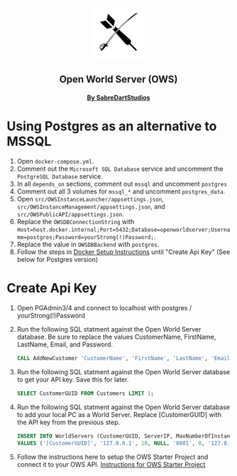 <p align="center">
    <br>
    <img src="img/Logo512pxWhite.png" alt="SabreDartStudios" width="120">
    <h2 align="center">Open World Server (OWS)</h2>
    <h4 align="center"><a href="http://www.sabredartstudios.com/">By SabreDartStudios</a></h4>
</p>

# Using Postgres as an alternative to MSSQL

1. Open `docker-compose.yml`.
2. Comment out the `Microsoft SQL Database` service and uncomment the `PostgreSQL Database` service.
3. In all `depends_on` sections, comment out `mssql` and uncomment `postgres`
4. Comment out all 3 volumes for `mssql_*` and uncomment `postgres_data`.
5. Open `src/OWSInstanceLauncher/appsettings.json`, `src/OWSInstanceManagement/appsettings.json`, and `src/OWSPublicAPI/appsettings.json`.
6. Replace the `OWSDBConnectionString` with `Host=host.docker.internal;Port=5432;Database=openworldserver;Username=postgres;Password=yourStrong(!)Password;`.
7. Replace the value in `OWSDBBackend` with `postgres`.
8. Follow the steps in [Docker Setup Instructions](DOCKER.md) until "Create Api Key" (See below for Postgres version)


# Create Api Key
1. Open PGAdmin3/4 and connect to localhost with postgres / yourStrong(!)Password
2. Run the following SQL statment against the Open World Server database.  Be sure to replace the values CustomerName, FirstName, LastName, Email, and Password.

    ```sql
    CALL AddNewCustomer 'CustomerName', 'FirstName', 'LastName', 'Email', 'Password';
    ```
3. Run the following SQL statment against the Open World Server database to get your API key.  Save this for later.

    ```sql
    SELECT CustomerGUID FROM Customers LIMIT 1;
    ```
4. Run the following SQL statment against the Open World Server database to add your local PC as a World Server.  Replace [CustomerGUID] with the API key from the previous step.

    ```sql
    INSERT INTO WorldServers (CustomerGUID, ServerIP, MaxNumberOfInstances, ActiveStartTime, Port, ServerStatus, InternalServerIP, StartingMapInstancePort)
    VALUES ('[CustomerGUID]', '127.0.0.1', 10, NULL, '8081', 0, '127.0.0.1', '7778');
    ```
5. Follow the instructions here to setup the OWS Starter Project and connect it to your OWS API.  [Instructions for OWS Starter Project](http://rpgwebapi.sabredartstudios.com/Docs/Install)
